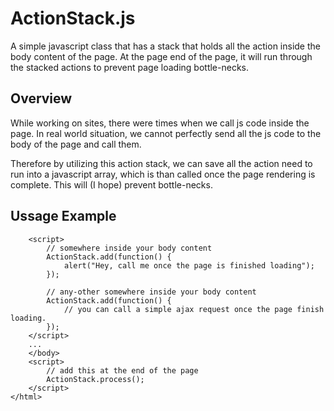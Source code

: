 # ActionStack.js
A simple javascript class that has a stack that holds all the action inside the body content of the page. At the page end of the page, it will run through the stacked actions to prevent page loading bottle-necks.

Overview
--------
While working on sites, there were times when we call js code inside the page. In real world situation, we cannot perfectly send all the js code to the body of the page and call them.

Therefore by utilizing this action stack, we can save all the action need to run into a javascript array, which is than called once the page rendering is complete. This will (I hope) prevent bottle-necks.


Ussage Example
------------------

```
    <script>
        // somewhere inside your body content
        ActionStack.add(function() {
            alert("Hey, call me once the page is finished loading");
        });

        // any-other somewhere inside your body content
        ActionStack.add(function() {
            // you can call a simple ajax request once the page finish loading.
        });
    </script>
    ...
    </body>
    <script>
        // add this at the end of the page
        ActionStack.process();
    </script>
</html>
```
